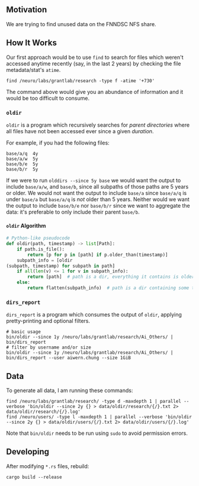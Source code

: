 ## Motivation

We are trying to find unused data on the FNNDSC NFS share.

## How It Works

Our first approach would be to use `find` to search for files which weren't accessed anytime recently
(say, in the last 2 years) by checking the file metadata/stat's `atime`.

```shell
find /neuro/labs/grantlab/research -type f -atime '+730'
```

The command above would give you an abundance of information and it would be too difficult to consume.

### `oldir`

`oldir` is a program which recursively searches for _parent directories_ where all files have
not been accessed ever since a given _duration_.

For example, if you had the following files:

```
base/a/q  4y
base/a/w  5y
base/b/e  5y
base/b/r  5y
```

If we were to run `olddirs --since 5y base` we would want the output to include `base/a/w`, and `base/b`,
since all subpaths of those paths are 5 years or older. We would not want the output to include
`base/a` since `base/a/q` is under `base/a` but `base/a/q` is _not_ older than 5 years.
Neither would we want the output to include `base/b/e` nor `base/b/r` since we want to aggregate the
data: it's preferable to only include their parent `base/b`.

#### `oldir` Algorithm

```python
# Python-like pseudocode
def oldir(path, timestamp) -> list[Path]:
    if path.is_file():
        return [p for p in [path] if p.older_than(timestamp)]
    subpath_info = [oldir
(subpath, timestamp) for subpath in path]
    if all(len(v) <= 1 for v in subpath_info):
        return [path]  # path is a dir, everything it contains is older
    else:
        return flatten(subpath_info)  # path is a dir containing some things which are newer
```


### `dirs_report`

`dirs_report` is a program which consumes the output of `oldir`, applying pretty-printing and optional filters.

```shell
# basic usage
bin/oldir --since 1y /neuro/labs/grantlab/research/Ai_Others/ | bin/dirs_report
# filter by username and/or size
bin/oldir --since 1y /neuro/labs/grantlab/research/Ai_Others/ | bin/dirs_report --user aiwern.chung --size 1GiB
```


## Data

To generate all data, I am running these commands:

```shell
find /neuro/labs/grantlab/research/ -type d -maxdepth 1 | parallel --verbose 'bin/oldir --since 2y {} > data/oldir/research/{/}.txt 2> data/oldir/research/{/}.log'
find /neuro/users/ -type l -maxdepth 1 | parallel --verbose 'bin/oldir --since 2y {} > data/oldir/users/{/}.txt 2> data/oldir/users/{/}.log'
```

Note that `bin/oldir` needs to be run using `sudo` to avoid permission errors.

## Developing

After modifying `*.rs` files, rebuild:

```shell
cargo build --release
```

